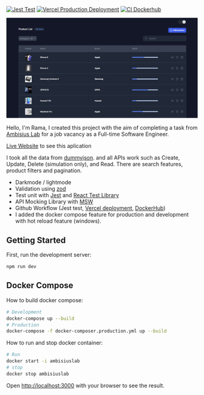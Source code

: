 [![Jest Test](https://github.com/Aezo27/25bde812-955d-4a61-8c86-b13f357e563d/actions/workflows/testing.yml/badge.svg)](https://github.com/Aezo27/25bde812-955d-4a61-8c86-b13f357e563d/actions/workflows/testing.yml) [![Vercel Production Deployment](https://github.com/Aezo27/25bde812-955d-4a61-8c86-b13f357e563d/actions/workflows/varcel.yml/badge.svg)](https://github.com/Aezo27/25bde812-955d-4a61-8c86-b13f357e563d/actions/workflows/varcel.yml) [![CI Dockerhub](https://github.com/Aezo27/25bde812-955d-4a61-8c86-b13f357e563d/actions/workflows/docker.yml/badge.svg)](https://github.com/Aezo27/25bde812-955d-4a61-8c86-b13f357e563d/actions/workflows/docker.yml)

![My Remote Image](https://github.com/Aezo27/25bde812-955d-4a61-8c86-b13f357e563d/blob/03e6fb9c4b93f5261339bc19ccf6299841ce3e63/public/thumb.png)

Hello, I'm Rama, I created this project with the aim of completing a task from [Ambisius Lab](https://www.ambisius.com/) for a job vacancy as a Full-time Software Engineer.

[Live Website](https://dummyjson-product-dashboard.vercel.app/) to see this aplication

I took all the data from [dummyjson](https://dummyjson.com/docs/products). and all APIs work such as Create, Update, Delete (simulation only), and Read.
There are search features, product filters and pagination.

* Darkmode / lightmode
* Validation using [zod](https://zod.dev/)
* Test unit with [Jest](jestjs.io) and [React Test Library](https://testing-library.com/)
* API Mocking Library with [MSW](https://mswjs.io/)
* Github Workflow (Jest test, [Vercel deployment](https://vercel.com/), [DockerHub](https://hub.docker.com/))
* I added the docker compose feature for production and development with hot reload feature (windows).


## Getting Started

First, run the development server:

```bash
npm run dev
```

## Docker Compose

How to build docker compose:

```bash
# Development
docker-compose up --build
# Production
docker-compose -f docker-composer.production.yml up --build
```

How to run and stop docker container:

```bash
# Run
docker start -i ambisiuslab
# stop
docker stop ambisiuslab
```

Open [http://localhost:3000](http://localhost:3000) with your browser to see the result.